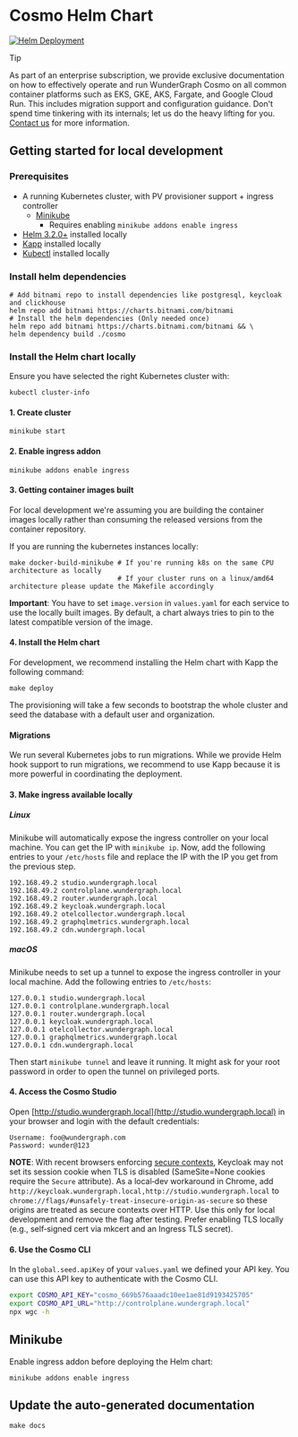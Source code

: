 # Cosmo Helm Chart

[![Helm Deployment](https://github.com/wundergraph/cosmo/actions/workflows/helm-deployment.yaml/badge.svg)](https://github.com/wundergraph/cosmo/actions/workflows/helm-deployment.yaml)

> [!TIP]
> As part of an enterprise subscription, we provide exclusive documentation on how to effectively operate and run WunderGraph Cosmo on all common container platforms such as EKS, GKE, AKS, Fargate, and Google Cloud Run. This includes migration support and configuration guidance. Don't spend time tinkering with its internals; let us do the heavy lifting for you.
> [Contact us](https://wundergraph.com/contact/sales) for more information.

## Getting started for local development

### Prerequisites

- A running Kubernetes cluster, with PV provisioner support + ingress controller
  - [Minikube](https://minikube.sigs.k8s.io/docs/start/)
    - Requires enabling `minikube addons enable ingress`
- [Helm 3.2.0+](https://helm.sh/docs/intro/install/) installed locally
- [Kapp](https://carvel.dev/kapp/docs/latest/install/) installed locally
- [Kubectl](https://kubernetes.io/docs/tasks/tools/) installed locally

### Install helm dependencies

```shell
# Add bitnami repo to install dependencies like postgresql, keycloak and clickhouse
helm repo add bitnami https://charts.bitnami.com/bitnami
# Install the helm dependencies (Only needed once)
helm repo add bitnami https://charts.bitnami.com/bitnami && \
helm dependency build ./cosmo
```

### Install the Helm chart locally

Ensure you have selected the right Kubernetes cluster with:

```shell
kubectl cluster-info
```

#### 1. Create cluster

```shell
minikube start
```

#### 2. Enable ingress addon

```shell
minikube addons enable ingress
```

#### 3. Getting container images built

For local development we're assuming you are building the container images locally rather than consuming the released versions from the container repository.

If you are running the kubernetes instances locally:

```shell
make docker-build-minikube # If you're running k8s on the same CPU architecture as locally
                           # If your cluster runs on a linux/amd64 architecture please update the Makefile accordingly
```

**Important**: You have to set `image.version` in `values.yaml` for each service to use the locally built images. By default, a chart always tries to pin to the latest compatible version of the image.

#### 4. Install the Helm chart

For development, we recommend installing the Helm chart with Kapp the following command:

```shell
make deploy
```

The provisioning will take a few seconds to bootstrap the whole cluster and seed the database with a default user and organization.

#### Migrations

We run several Kubernetes jobs to run migrations. While we provide Helm hook support to run migrations, we recommend to use Kapp because it is more powerful in coordinating the deployment.

#### 3. Make ingress available locally

##### Linux

Minikube will automatically expose the ingress controller on your local machine. You can get the IP with `minikube ip`.
Now, add the following entries to your `/etc/hosts` file and replace the IP with the IP you get from the previous step.

```
192.168.49.2 studio.wundergraph.local
192.168.49.2 controlplane.wundergraph.local
192.168.49.2 router.wundergraph.local
192.168.49.2 keycloak.wundergraph.local
192.168.49.2 otelcollector.wundergraph.local
192.168.49.2 graphqlmetrics.wundergraph.local
192.168.49.2 cdn.wundergraph.local
```

##### macOS

Minikube needs to set up a tunnel to expose the ingress controller in your local machine. Add the following
entries to `/etc/hosts`:

```
127.0.0.1 studio.wundergraph.local
127.0.0.1 controlplane.wundergraph.local
127.0.0.1 router.wundergraph.local
127.0.0.1 keycloak.wundergraph.local
127.0.0.1 otelcollector.wundergraph.local
127.0.0.1 graphqlmetrics.wundergraph.local
127.0.0.1 cdn.wundergraph.local
```

Then start `minikube tunnel` and leave it running. It might ask for your root password in order to open
the tunnel on privileged ports.

#### 4. Access the Cosmo Studio

Open [http://studio.wundergraph.local](http://studio.wundergraph.local) in your browser and login with the default credentials:

```
Username: foo@wundergraph.com
Password: wunder@123
```

**NOTE**: With recent browsers enforcing [secure contexts](https://w3c.github.io/webappsec-secure-contexts/), Keycloak may not set its session cookie when TLS is disabled (SameSite=None cookies require the `Secure` attribute).
As a local‑dev workaround in Chrome, add `http://keycloak.wundergraph.local,http://studio.wundergraph.local` to `chrome://flags/#unsafely-treat-insecure-origin-as-secure` so these origins are treated as secure contexts over HTTP.
Use this only for local development and remove the flag after testing. Prefer enabling TLS locally (e.g., self‑signed cert via mkcert and an Ingress TLS secret).

#### 6. Use the Cosmo CLI

In the `global.seed.apiKey` of your `values.yaml` we defined your API key. You can use this API key to authenticate with the Cosmo CLI.

```sh
export COSMO_API_KEY="cosmo_669b576aaadc10ee1ae81d9193425705"
export COSMO_API_URL="http://controlplane.wundergraph.local"
npx wgc -h
```

## Minikube

Enable ingress addon before deploying the Helm chart:

```shell
minikube addons enable ingress
```

## Update the auto-generated documentation

```shell
make docs
```
